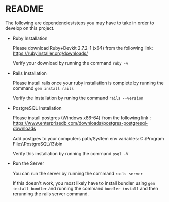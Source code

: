 # README

The following are dependencies/steps you may have to take in order to develop on this project.

* Ruby Installation

    Please download Ruby+Devkit 2.7.2-1 (x64) from the following link:  https://rubyinstaller.org/downloads/

    Verify your download by running the command ```ruby -v```

* Rails Installation

    Please install rails once your ruby installation is complete by running the command ```gem install rails```

    Verify the installation by runing the command ```rails --version```

* PostgreSQL Installation

    Please install postgres (Windows x86-64) from the following link : https://www.enterprisedb.com/downloads/postgres-postgresql-downloads

    Add postgres to your computers path/System env variables: C:\Program Files\PostgreSQL\13\bin

    Verify this installation by running the command ```psql -V```

* Run the Server

    You can run the server by running the command ```rails server```

    If this doesn't work, you most likely have to install bundler using ```gem install bundler``` and running the command ```bundler install``` and then rerunning the rails server command. 